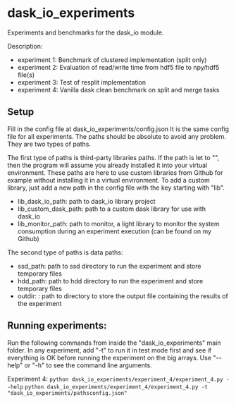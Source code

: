 # dask_io_experiments
Experiments and benchmarks for the dask_io module.

Description: 
- experiment 1: Benchmark of clustered implementation (split only)
- experiment 2: Evaluation of read/write time from hdf5 file to npy/hdf5 file(s)
- experiment 3: Test of resplit implementation
- experiment 4: Vanilla dask clean benchmark on split and merge tasks 

## Setup
Fill in the config file at dask_io_experiments/config.json
It is the same config file for all experiments.
The paths should be absolute to avoid any problem.
They are two types of paths.

The first type of paths is third-party libraries paths. 
If the path is let to "", then the program will assume you already installed it into your virtual environment.
These paths are here to use custom libraries from Github for example without installing it in a virtual environment.
To add a custom library, just add a new path in the config file with the key starting with "lib".
- lib_dask_io_path: path to dask_io library project
- lib_custom_dask_path: path to a custom dask library for use with dask_io
- lib_monitor_path: path to monitor, a light library to monitor the system consumption during an experiment execution (can be found on my Github)

The second type of paths is data paths:
- ssd_path: path to ssd directory to run the experiment and store temporary files
- hdd_path: path to hdd directory to run the experiment and store temporary files
- outdir: : path to directory to store the output file containing the results of the experiment

## Running experiments: 
Run the following commands from inside the "dask_io_experiments" main folder.
In any experiment, add "-t" to run it in test mode first and see if everything is OK before running the experiment on the big arrays.
Use "--help" or "-h" to see the command line arguments.

Experiment 4:
``` python dask_io_experiments/experiment_4/experiment_4.py --help ```
``` python dask_io_experiments/experiment_4/experiment_4.py -t "dask_io_experiments/pathsconfig.json" ```
